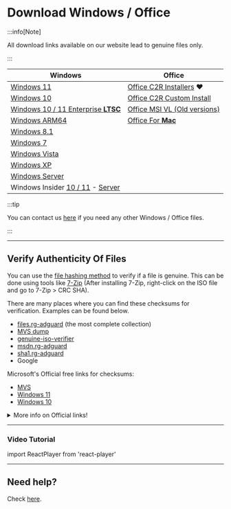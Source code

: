 # Download Windows / Office

:::info[Note]

All download links available on our website lead to genuine files only.

:::

| Windows                                                                                                                                                                                         | Office                                                                             |
|-------------------------------------------------------------------------------------------------------------------------------------------------------------------------------------------------|------------------------------------------------------------------------------------|
| [Windows 11](windows_11_links.md)                                                                                                                                                               | [Office C2R Installers](https://gravesoft.dev/office_c2r_links) ❤️                 |
| [Windows 10](windows_10_links.md)                                                                                                                                                               | [Office C2R Custom Install](https://gravesoft.dev/office_c2r_custom)               |
| [Windows 10 / 11 Enterprise **LTSC**](windows_ltsc_links.md)                                                                                                                                    | [Office MSI VL (Old versions)](office_msi_links.md)                                |
| [Windows ARM64](windows_arm_links.md)                                                                                                                                                           | [Office For **Mac**](office_for_mac.md)                                            |
| [Windows 8.1](windows_8.1_links.md)                                                                                                                                                             |                                                                                    |
| [Windows 7](windows_7_links.md)                                                                                                                                                                 |                                                                                    |
| [Windows Vista](windows_vista_links.md)                                                                                                                                                         |                                                                                    |
| [Windows XP](windows_xp_links.md)                                                                                                                                                               |                                                                                    |
| [Windows Server](windows_server_links.md)                                                                                                                                                       |                                                                                    |
| Windows Insider [10 / 11](https://www.microsoft.com/en-us/software-download/windowsinsiderpreviewiso) - [Server](https://www.microsoft.com/en-us/software-download/windowsinsiderpreviewserver) |                                                                                    |


:::tip

You can contact us [here](https://discord.gg/NpuNEUS2Sh) if you need any other Windows / Office files.

:::

---

## Verify Authenticity Of Files

You can use the [file hashing method](https://en.wikipedia.org/wiki/File_verification) to verify if a file is genuine. This can be done using tools like [7-Zip](https://7-zip.org/) (After installing 7-Zip, right-click on the ISO file and go to 7-Zip > CRC SHA).

There are many places where you can find these checksums for verification. Examples can be found below.

 -  [files.rg-adguard](https://files.rg-adguard.net/search) (the most complete collection)
 -  [MVS dump](https://awuctl.github.io/mvs/)
 -  [genuine-iso-verifier](https://genuine-iso-verifier.weebly.com/)
 -  [msdn.rg-adguard](https://msdn.rg-adguard.net/)
 -  [sha1.rg-adguard](https://sha1.rg-adguard.net/)
 -  Google

Microsoft's Official free links for checksums:

 -	[MVS](https://my.visualstudio.com/Downloads)
 -	[Windows 11](https://www.microsoft.com/software-download/windows11)
 -	[Windows 10](https://www.microsoft.com/software-download/windows10)

<details>
  <summary>More info on Official links!</summary>

**MVS**  
On MVS, you need to login and click on 'All Downloads' button and then search the product name.  

**MVS Limitations:**  
 -	They used to publish only SHA-1, but later started publishing SHA-1 and SHA-256 both and from 2022 they now publish only SHA-256.  
 -	However they removed all the SHA-1 data and as a result, old files checksums are simply not available on MVS site.  
 -	Also, around the time when they were publishing SHA-1 and SHA-256 both, they messed up some SHA-256 data, for example 
 	```
 	Incorrect SHA-256 example
 	SHA256: BDB3D0C5C933B201ECE736A172FB604AA5D7D0705DD75681F9FCC4B1EE79FAC8
 	File name: en-uk_windows_10_enterprise_ltsc_2019_x64_dvd_723dfbc1.iso
 	```
 -	So its useful only for the latest files.

**Windows 11**  
SHA-256 list will appear if you download the ISO file.

**Windows 10**  
Microsoft doesn't allow you to download ISO file directly if browser's useragent is Windows OS. So you need to change it to something else like Android or IOS and then download the ISO file to see the list.

</details>

---

### Video Tutorial

import ReactPlayer from 'react-player'

<ReactPlayer controls width='100%' height='auto' url='/how_to_verify_files.mp4' />

---

## Need help?

Check [here](contactus.md).
